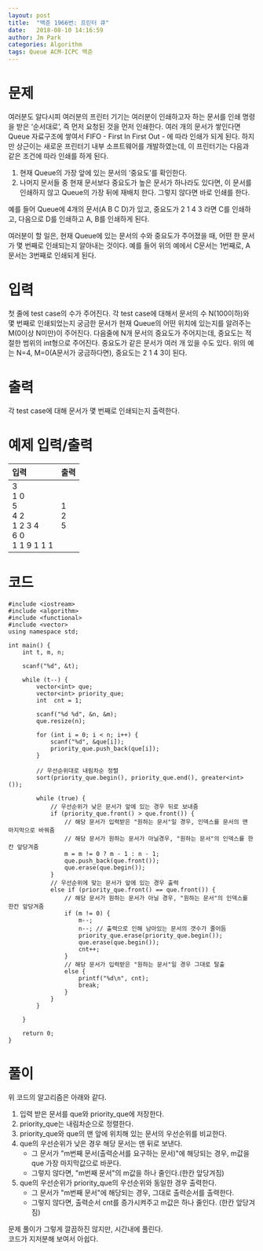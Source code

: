 ```yaml
---
layout: post
title:  "백준 1966번: 프린터 큐"
date:   2018-08-10 14:16:59
author: Jm Park
categories: Algorithm
tags: Queue ACM-ICPC 백준
---
```


# 문제
여러분도 알다시피 여러분의 프린터 기기는 여러분이 인쇄하고자 하는 문서를 인쇄 명령을 받은 ‘순서대로’, 즉 먼저 요청된 것을 먼저 인쇄한다. 여러 개의 문서가 쌓인다면 Queue 자료구조에 쌓여서 FIFO - First In First Out - 에 따라 인쇄가 되게 된다. 하지만 상근이는 새로운 프린터기 내부 소프트웨어를 개발하였는데, 이 프린터기는 다음과 같은 조건에 따라 인쇄를 하게 된다.  

1. 현재 Queue의 가장 앞에 있는 문서의 ‘중요도’를 확인한다.
2. 나머지 문서들 중 현재 문서보다 중요도가 높은 문서가 하나라도 있다면, 이 문서를 인쇄하지 않고 Queue의 가장 뒤에 재배치 한다. 그렇지 않다면 바로 인쇄를 한다.  

예를 들어 Queue에 4개의 문서(A B C D)가 있고, 중요도가 2 1 4 3 라면 C를 인쇄하고, 다음으로 D를 인쇄하고 A, B를 인쇄하게 된다.  

여러분이 할 일은, 현재 Queue에 있는 문서의 수와 중요도가 주어졌을 때, 어떤 한 문서가 몇 번째로 인쇄되는지 알아내는 것이다. 예를 들어 위의 예에서 C문서는 1번째로, A문서는 3번째로 인쇄되게 된다.

# 입력
첫 줄에 test case의 수가 주어진다. 각 test case에 대해서 문서의 수 N(100이하)와 몇 번째로 인쇄되었는지 궁금한 문서가 현재 Queue의 어떤 위치에 있는지를 알려주는 M(0이상 N미만)이 주어진다. 다음줄에 N개 문서의 중요도가 주어지는데, 중요도는 적절한 범위의 int형으로 주어진다. 중요도가 같은 문서가 여러 개 있을 수도 있다. 위의 예는 N=4, M=0(A문서가 궁금하다면), 중요도는 2 1 4 3이 된다. 

# 출력
각 test case에 대해 문서가 몇 번째로 인쇄되는지 출력한다.

# 예제 입력/출력

| 입력 | 출력 |
| :--- | :--- |  
| 3<br>1 0<br>5<br>4 2<br>1 2 3 4<br>6 0<br>1 1 9 1 1 1 | 1<br>2<br>5 |

# 코드
```{.cpp}
#include <iostream>
#include <algorithm>
#include <functional>
#include <vector>
using namespace std;

int main() {
	int t, m, n;

	scanf("%d", &t);

	while (t--) {
		vector<int> que;
		vector<int> priority_que;
		int  cnt = 1;

		scanf("%d %d", &n, &m);
		que.resize(n);

		for (int i = 0; i < n; i++) {
			scanf("%d", &que[i]);
			priority_que.push_back(que[i]);
		}

		// 우선순위대로 내림차순 정렬
		sort(priority_que.begin(), priority_que.end(), greater<int>());

		while (true) {
			// 우선순위가 낮은 문서가 앞에 있는 경우 뒤로 보내줌
			if (priority_que.front() > que.front()) {
				// 해당 문서가 입력받은 "원하는 문서"일 경우, 인덱스를 문서의 맨 마지막으로 바꿔줌
				// 해당 문서가 원하는 문서가 아닐경우, "원하는 문서"의 인덱스를 한칸 앞당겨줌
				m = m != 0 ? m - 1 : n - 1;
				que.push_back(que.front());
				que.erase(que.begin());
			}
			// 우선순위에 맞는 문서가 앞에 있는 경우 출력
			else if (priority_que.front() == que.front()) {
				// 해당 문서가 원하는 문서가 아닐 경우, "원하는 문서"의 인덱스를 한칸 앞당겨줌
				if (m != 0) {
					m--;
					n--; // 출력으로 인해 남아있는 문서의 갯수가 줄어듬
					priority_que.erase(priority_que.begin());
					que.erase(que.begin());
					cnt++;
				}
				// 해당 문서가 입력받은 "원하는 문서"일 경우 그대로 탈출
				else {
					printf("%d\n", cnt);
					break;
				}
			}
		}

	}

	return 0;
}
```

# 풀이
위 코드의 알고리즘은 아래와 같다.  

1. 입력 받은 문서를 que와 priority_que에 저장한다.
2. priority_que는 내림차순으로 정렬한다.
3. priority_que와 que의 맨 앞에 위치해 있는 문서의 우선순위를 비교한다.
4. que의 우선순위가 낮은 경우 해당 문서는 맨 뒤로 보낸다.  
    * 그 문서가 "m번째 문서(출력순서를 요구하는 문서)"에 해당되는 경우, m값을 que 가장 마지막값으로 바꾼다.
    * 그렇지 않다면, "m번째 문서"의 m값을 하나 줄인다.(한칸 앞당겨짐)
5.  que의 우선순위가 priority_que의 우선순위와 동일한 경우 출력한다.
    * 그 문서가 "m번째 문서"에 해당되는 경우, 그대로 출력순서를 출력한다.
    * 그렇지 않다면, 출력순서 cnt를 증가시켜주고 m값은 하나 줄인다. (한칸 앞당겨짐)

문제 풀이가 그렇게 깔끔하진 않지만, 시간내에 풀린다.  
코드가 지저분해 보여서 아쉽다.